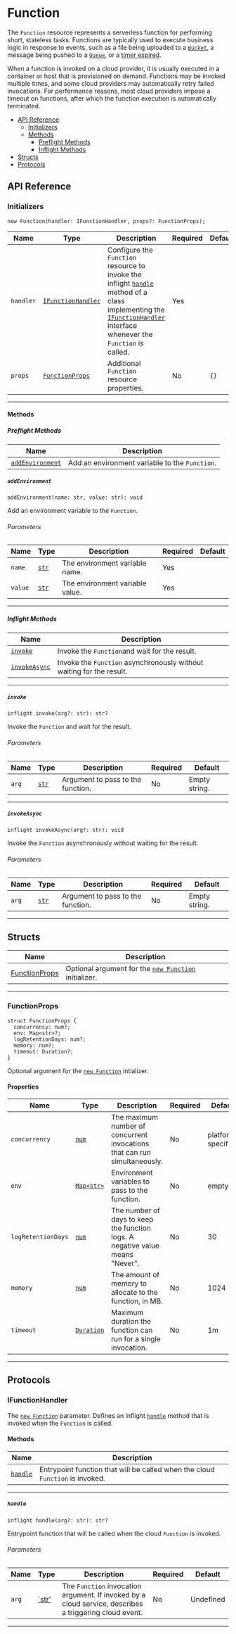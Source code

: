 # Function

The `Function` resource represents a serverless function for performing short, stateless tasks. Functions are typically used to execute business logic in response to events, such as a file being uploaded to a [`Bucket`](./bucket.md), a message being pushed to a [`Queue`](./queue.md), or a [timer expired](./schedule.md).

When a function is invoked on a cloud provider, it is usually executed in a container or host that is provisioned on demand. Functions may be invoked multiple times, and some cloud providers may automatically retry failed invocations. For performance reasons, most cloud providers impose a timeout on functions, after which the function execution is automatically terminated.

- [API Reference](#api-reference)
    - [Initializers](#initializers)
    - [Methods](#methods)
        - [Preflight Methods](#preflight-methods)
        - [Inflight Methods](#inflight-methods)
- [Structs](#structs)
- [Protocols](#protocols)

## API Reference <a id="api-reference"></a>

### Initializers <a id="initializers"></a>

```wing
new Function(handler: IFunctionHandler, props?: FunctionProps);
```

| **Name** | **Type** | **Description** | **Required** | **Default** |
| --- | --- | --- | --- | --- |
| `handler` | [`IFunctionHandler`](#IFunctionHandler-) | Configure the `Function` resource to invoke the inflight [`handle`](#handle) method of a class implementing the [`IFunctionHandler`](#IFunctionHandler-) interface whenever the `Function` is called.| Yes | |
| `props` | [`FunctionProps`](#FunctionProps-) | Additional `Function` resource properties. | No | `{}` |

---

#### Methods <a id="methods"></a>

##### Preflight Methods <a id="preflight-methods"></a>

| **Name** | **Description** |
| --- | --- |
| [`addEnvironment`](#addEnvironment-) | Add an environment variable to the `Function`. |

##### `addEnvironment` <a id="addEnvironment-"></a>

```wing
addEnvironment(name: str, value: str): void
```

Add an environment variable to the `Function`.

###### Parameters <a id ="Function.addEnvironment.parameters"></a>

| **Name** | **Type** | **Description** | **Required** | **Default** |
| -------- | -------- | --------------- | ------------ | ----------- |
| `name` | [`str`](../spec.md#standard-types) | The environment variable name. | Yes | |
| `value` | [`str`](../spec.md#standard-types) | The environment variable value. | Yes | |

---

##### Inflight Methods <a id="inflight-methods"></a>

| **Name** | **Description** |
| --- | --- |
| [`invoke`](#invoke) | Invoke the `Function`and wait for the result. |
| [`invokeAsync`](#invokeAsync-) | Invoke the `Function` asynchronously without waiting for the result. |

---

##### `invoke` <a id="invoke"></a>

```wing
inflight invoke(arg?: str): str?
```

Invoke the `Function` and wait for the result.

###### Parameters <a id ="Function.invoke.parameters"></a>

| **Name** | **Type** | **Description** | **Required** | **Default** |
| -------- | -------- | --------------- | ------------ | ----------- |
| `arg` | [`str`](../spec.md#standard-types) | Argument to pass to the function. | No | Empty string. |

---

##### `invokeAsync` <a id="invokeAsync-"></a>

```wing
inflight invokeAsync(arg?: str): void
```

Invoke the `Function` asynchronously without waiting for the result.

###### Parameters <a id ="Function.invokeAsync.parameters"></a>

| **Name** | **Type** | **Description** | **Required** | **Default** |
| -------- | -------- | --------------- | ------------ | ----------- |
| `arg` | [`str`](../spec.md#standard-types) | Argument to pass to the function. | No | Empty string. |

---

## Structs <a id="structs"></a>

| **Name** | **Description** |
| -------- | --------------- |
| [FunctionProps](#FunctionProps-) | Optional argument for the [`new Function`](#initializers) initializer. |

---

### FunctionProps <a id="FunctionProps-"></a>

```wing
struct FunctionProps {
  concurrency: num?;
  env: Map<str>?;
  logRetentionDays: num?;
  memory: num?;
  timeout: Duration?;
}
```

Optional argument for the [`new Function`](#initializers) intializer.

#### Properties <a id="FunctionProps.Properties"></a>

| **Name** | **Type** | **Description** | **Required** | **Default** |
| --- | --- | --- | --- | --- |
| `concurrency` | [`num`](../spec.md#standard-types) | The maximum number of concurrent invocations that can run simultaneously. | No | platform-specific |
| `env`| [`Map<str>`](../spec.md#standard-types) | Environment variables to pass to the function. | No | empty |
| `logRetentionDays` | [`num`](../spec.md#standard-types) | The number of days to keep the function logs. A negative value means "Never".| No | 30 |
| `memory` | [`num`](../spec.md#standard-types) | The amount of memory to allocate to the function, in MB. | No | 1024 |
| `timeout` | [`Duration`](../spec.md#standard-types) | Maximum duration the function can run for a single invocation. | No | 1m |

---

## Protocols <a id="protocols"></a>

### IFunctionHandler <a id="IFunctionHandler-"></a>

The [`new Function`](#initializers) parameter.  Defines an inflight [`handle`](#handle) method that is invoked when the `Function` is called.

#### Methods <a id="IFunctionHandler.Methods"></a>

| **Name** | **Description** |
| --- | --- |
| [`handle`](#handle) | Entrypoint function that will be called when the cloud `Function` is invoked. |

---

##### `handle` <a id="handle"></a>

```wing
inflight handle(arg?: str): str?
```

Entrypoint function that will be called when the cloud `Function` is invoked.

###### Parameters <a id="IFunctionHandler.handle.parameters"></a>

| **Name** | **Type** | **Description** | **Required** | **Default** |
| -------- | -------- | --------------- | ------------ | ----------- |
| `arg` | [`str'](../spec.md#standard-types) | The `Function` invocation argument. If invoked by a cloud service, describes a triggering cloud event.  | No | Undefined |

---
